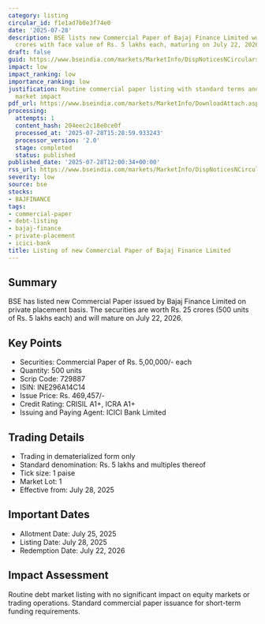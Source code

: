 ```yaml
---
category: listing
circular_id: f1e1ad7b0e3f74e0
date: '2025-07-28'
description: BSE lists new Commercial Paper of Bajaj Finance Limited worth Rs. 25
  crores with face value of Rs. 5 lakhs each, maturing on July 22, 2026.
draft: false
guid: https://www.bseindia.com/markets/MarketInfo/DispNoticesNCirculars.aspx?Noticeid={36231451-A2AE-42EC-B1A3-14925317FC12}&noticeno=20250728-45&dt=07/28/2025&icount=45&totcount=66&flag=0
impact: low
impact_ranking: low
importance_ranking: low
justification: Routine commercial paper listing with standard terms and no material
  market impact
pdf_url: https://www.bseindia.com/markets/MarketInfo/DownloadAttach.aspx?id=20250728-45&attachedId=
processing:
  attempts: 1
  content_hash: 204eec2c18e0ce0f
  processed_at: '2025-07-28T15:28:59.933243'
  processor_version: '2.0'
  stage: completed
  status: published
published_date: '2025-07-28T12:00:34+00:00'
rss_url: https://www.bseindia.com/markets/MarketInfo/DispNoticesNCirculars.aspx?Noticeid={36231451-A2AE-42EC-B1A3-14925317FC12}&noticeno=20250728-45&dt=07/28/2025&icount=45&totcount=66&flag=0
severity: low
source: bse
stocks:
- BAJFINANCE
tags:
- commercial-paper
- debt-listing
- bajaj-finance
- private-placement
- icici-bank
title: Listing of new Commercial Paper of Bajaj Finance Limited
---
```


## Summary

BSE has listed new Commercial Paper issued by Bajaj Finance Limited on private placement basis. The securities are worth Rs. 25 crores (500 units of Rs. 5 lakhs each) and will mature on July 22, 2026.

## Key Points

- Securities: Commercial Paper of Rs. 5,00,000/- each
- Quantity: 500 units
- Scrip Code: 729887
- ISIN: INE296A14C14
- Issue Price: Rs. 469,457/-
- Credit Rating: CRISIL A1+, ICRA A1+
- Issuing and Paying Agent: ICICI Bank Limited

## Trading Details

- Trading in dematerialized form only
- Standard denomination: Rs. 5 lakhs and multiples thereof
- Tick size: 1 paise
- Market Lot: 1
- Effective from: July 28, 2025

## Important Dates

- Allotment Date: July 25, 2025
- Listing Date: July 28, 2025
- Redemption Date: July 22, 2026

## Impact Assessment

Routine debt market listing with no significant impact on equity markets or trading operations. Standard commercial paper issuance for short-term funding requirements.